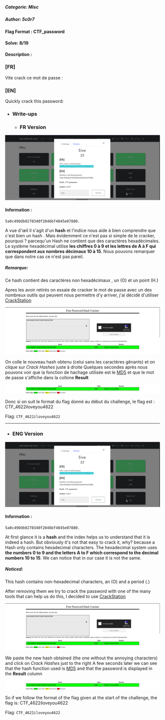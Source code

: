 ##### Categorie: Misc 
##### **Author**: 5c0r7 
#### **Flag Format** : CTF_**password** 
#### Solve: 8/19
#### Description :
### [FR]
Vite crack ce mot de passe :
### [EN]
Quickly crack this password:


- ### Write-ups 

   - ### FR Version 

![five1](Images/five-1.png)

#### Information : 
`5a0c49Odb0270340f2046bf4045e07880.` 


A vue d'œil il s'agit d'un **hash** et l'indice nous aide à bien comprendre que c'est bien un hash .
Mais évidemment ce n'est pas si simple de le cracker, pourquoi ? parcequ'un Hash ne contient que des caractères hexadécimales.
Le système hexadécimal utilise **les chiffres 0 à 9 et les lettres de A à F qui correspondent aux nombres décimaux 10 à 15**.
Nous pouvons remarquer que dans notre cas ce n'est pas pareil.

##### Remarque: 
 Ce hash contient des caractères  non hexadécimaux , un (O)  et un point (H.)

Apres les avoir retirés on essaie de cracker le mot de passe avec un des nombreux outils qui peuvent nous permettre d'y arriver, j'ai décidé d'utiliser [CrackStation](https://crackstation.net/) 

![Crackstation](Images/crackstation.png)

On colle le nouveau hash obtenu (celui sans les caractères gênants) et on clique sur 
*Crack Hashes* juste à droite 
Quelques secondes après nous pouvons voir que la fonction de hachage utilisée est le [MD5](https://fr.wikipedia.org/wiki/MD5)  et que  le mot de passe s'affiche dans la collone **Result** 


![crack](Images/result.png)

Donc  si on suit le format du flag donné au début du challenge, le flag est : CTF_4622iloveyou4622

Flag: `CTF_4622iloveyou4622` 


-------------------------------------------------------------------

   - ### ENG Version 

![five1](Images/five-1.png)

#### Information : 
`5a0c49Odb0270340f2046bf4045e07880.` 


At first glance it is a **hash** and the index helps us to understand that it is indeed a hash.
But obviously it's not that easy to crack it, why? because a Hash only contains hexadecimal characters.
The hexadecimal system uses **the numbers 0 to 9 and the letters A to F which correspond to the decimal numbers 10 to 15**.
We can notice that in our case it is not the same.
##### Noticed: 
  This hash contains non-hexadecimal characters, an (O) and a period (.)

After removing them we try to crack the password with one of the many tools that can help us do this, I decided to use  [CrackStation](https://crackstation.net/) 

![Crackstation](Images/crackstation.png)

We paste the new hash obtained (the one without the annoying characters) and click on *Crack Hashes* just to the right
A few seconds later we can see that the hash function used is [MD5](https://fr.wikipedia.org/wiki/MD5) and that the password is displayed in the **Result** column 

![crack](Images/result.png)

So if we follow the format of the flag given at the start of the challenge, the flag is: CTF_4622iloveyou4622


Flag: `CTF_4622iloveyou4622` 